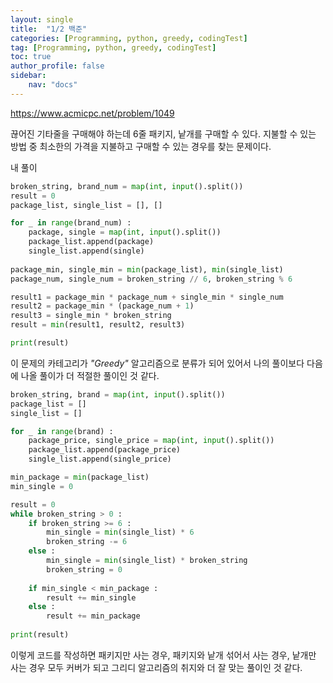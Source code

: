 ```yaml
---
layout: single
title:  "1/2 백준"
categories: [Programming, python, greedy, codingTest]
tag: [Programming, python, greedy, codingTest]
toc: true
author_profile: false
sidebar:
    nav: "docs"
---
```


https://www.acmicpc.net/problem/1049



끊어진 기타줄을 구매해야 하는데 6줄 패키지, 낱개를 구매할 수 있다. 지불할 수 있는 방법 중 최소한의 가격을 지불하고 구매할 수 있는 경우를 찾는 문제이다.



내 풀이

```python
broken_string, brand_num = map(int, input().split())
result = 0
package_list, single_list = [], []

for _ in range(brand_num) :
    package, single = map(int, input().split())
    package_list.append(package)
    single_list.append(single)
    
package_min, single_min = min(package_list), min(single_list)
package_num, single_num = broken_string // 6, broken_string % 6

result1 = package_min * package_num + single_min * single_num
result2 = package_min * (package_num + 1)
result3 = single_min * broken_string
result = min(result1, result2, result3)

print(result)
```



이 문제의 카테고리가 *"Greedy"* 알고리즘으로 분류가 되어 있어서 나의 풀이보다 다음에 나올 풀이가 더 적절한 풀이인 것 같다.



```python
broken_string, brand = map(int, input().split())
package_list = []
single_list = []

for _ in range(brand) :
    package_price, single_price = map(int, input().split())
    package_list.append(package_price)
    single_list.append(single_price)

min_package = min(package_list)
min_single = 0

result = 0
while broken_string > 0 :
    if broken_string >= 6 :
        min_single = min(single_list) * 6
        broken_string -= 6
    else :
        min_single = min(single_list) * broken_string
        broken_string = 0
        
    if min_single < min_package :
        result += min_single
    else :
        result += min_package
    
print(result)
```



이렇게 코드를 작성하면 패키지만 사는 경우, 패키지와 낱개 섞어서 사는 경우, 낱개만 사는 경우 모두 커버가 되고 그리디 알고리즘의 취지와 더 잘 맞는 풀이인 것 같다.